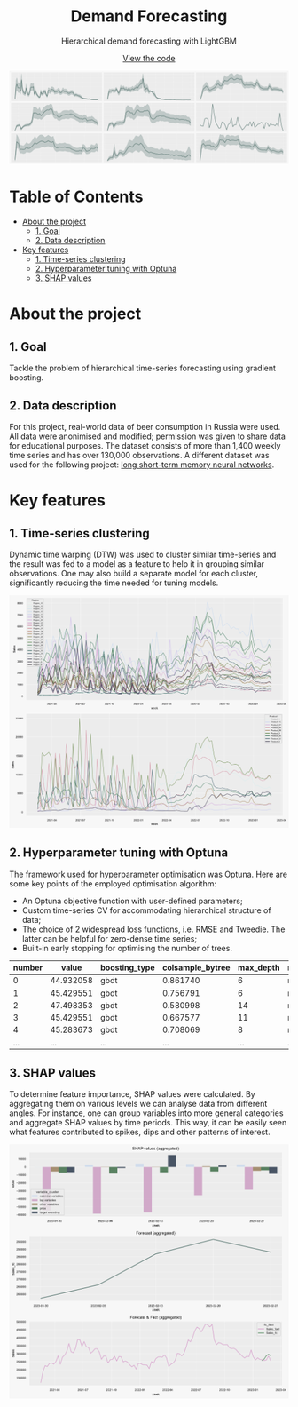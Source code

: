 <div align="center">
  <h1>Demand Forecasting</h1>
  
  <p>
    Hierarchical demand forecasting with LightGBM
  </p>
  
  [View the code](Forecasting.ipynb)
  
  <img src="2_Assets/Intro.png" alt="logo" width="700" height="auto"/>
</div>


# Table of Contents

- [About the project](#s1)
  * [1. Goal](#s1.1)
  * [2. Data description](#s1.2)
- [Key features](#s2)
  * [1. Time-series clustering](#s2.1)
  * [2. Hyperparameter tuning with Optuna](#s2.2)
  * [3. SHAP values](#s2.3)


# <a name="s1"/> About the project

## <a name="s1.1"/> 1. Goal

Tackle the problem of hierarchical time-series forecasting using gradient boosting.

## <a name="s1.2"/> 2. Data description

For this project, real-world data of beer consumption in Russia were used. All data were anonimised and modified; permission was given to share data for educational purposes. The dataset consists of more than 1,400 weekly time series and has over 130,000 observations. A different dataset was used for the following project: 
[long short-term memory neural networks](https://github.com/ghginm/LSTM/tree/main).


# <a name="s2"/> Key features

## <a name="s2.1"/> 1. Time-series clustering

Dynamic time warping (DTW) was used to cluster similar time-series and the result was fed to a model as a feature to help it in grouping similar observations. One may also build a separate model for each cluster, significantly reducing the time needed for tuning models.

<img src="2_Assets/Clustering.png" alt="logo" width="700" height="auto"/>

## <a name="s2.2"/> 2. Hyperparameter tuning with Optuna

The framework used for hyperparameter optimisation was Optuna. Here are some key points of the employed optimisation algorithm:

* An Optuna objective function with user-defined parameters;
* Custom time-series CV for accommodating hierarchical structure of data;
* The choice of 2 widespread loss functions, i.e. RMSE and Tweedie. The latter can be helpful for zero-dense time series;
* Built-in early stopping for optimising the number of trees.

| number  | value | boosting_type | colsample_bytree | max_depth | metric | min_child_samples | num_leaves | subsample | learning_rate | n_estimators |
| ---- | ---------- | ---- | -------- | ---- | ---- | --- | --- | -------- | ---- | --- |
| 0    | 44.932058  | gbdt | 0.861740 | 6    | rmse | 74  | 292 | 0.615835 | 0.01 | 279 |
| 1    | 45.429551  | gbdt | 0.756791 | 6    | rmse | 66  | 117 | 0.928939 | 0.01 | 273 |
| 2    | 47.498353  | gbdt | 0.580998 | 14   | rmse | 5   | 71  | 0.765706 | 0.01 | 264 |
| 3    | 45.429551  | gbdt | 0.667577 | 11   | rmse | 52  | 395 | 0.989170 | 0.01 | 271 |
| 4    | 45.283673  | gbdt | 0.708069 | 8    | rmse | 39  | 111 | 0.605687 | 0.01 | 273 |
| ...  | ...        | ...  | ...      | ...  | ...  | ... | ... | ...      | ...  | ... |

## <a name="s2.3"/> 3. SHAP values

To determine feature importance, SHAP values were calculated. By aggregating them on various levels we can analyse data from different angles. For instance, one can group variables into more general categories and aggregate SHAP values by time periods. This way, it can be easily seen what features contributed to spikes, dips and other patterns of interest.

<img src="2_Assets/SHAP.png" alt="logo" width="700" height="auto"/>
